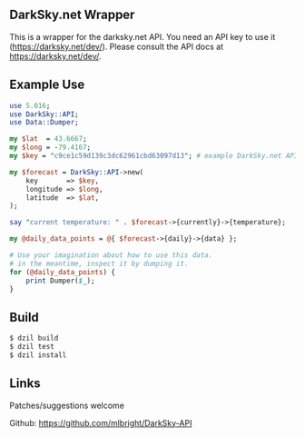 ## DarkSky.net Wrapper

This is a wrapper for the darksky.net API. You need an API key to
use it (https://darksky.net/dev/). Please consult the API docs at
https://darksky.net/dev/.


## Example Use


```perl
use 5.016;
use DarkSky::API;
use Data::Dumper;

my $lat  = 43.6667;
my $long = -79.4167;
my $key = "c9ce1c59d139c3dc62961cbd63097d13"; # example DarkSky.net API key

my $forecast = DarkSky::API->new(
    key       => $key,
    longitude => $long,
    latitude  => $lat,
);

say "current temperature: " . $forecast->{currently}->{temperature};

my @daily_data_points = @{ $forecast->{daily}->{data} };

# Use your imagination about how to use this data.
# in the meantime, inspect it by dumping it.
for (@daily_data_points) {
    print Dumper($_);
}
```

## Build

```sh
$ dzil build
$ dzil test
$ dzil install
```

## Links

Patches/suggestions welcome

Github: https://github.com/mlbright/DarkSky-API
